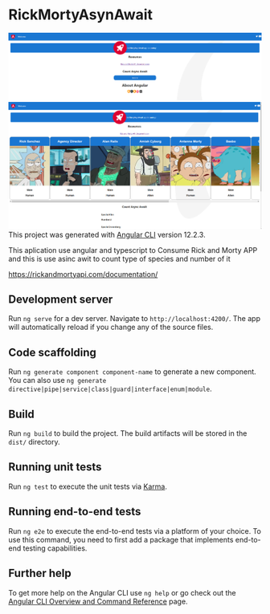 
# RickMortyAsynAwait
![image](rm1.PNG)
![image](rm2.PNG)
This project was generated with [Angular CLI](https://github.com/angular/angular-cli) version 12.2.3.

This aplication use angular and typescript to Consume Rick and Morty APP and this is use asinc awit to count type of species and number of it

https://rickandmortyapi.com/documentation/

## Development server

Run `ng serve` for a dev server. Navigate to `http://localhost:4200/`. The app will automatically reload if you change any of the source files.

## Code scaffolding

Run `ng generate component component-name` to generate a new component. You can also use `ng generate directive|pipe|service|class|guard|interface|enum|module`.

## Build

Run `ng build` to build the project. The build artifacts will be stored in the `dist/` directory.

## Running unit tests

Run `ng test` to execute the unit tests via [Karma](https://karma-runner.github.io).

## Running end-to-end tests

Run `ng e2e` to execute the end-to-end tests via a platform of your choice. To use this command, you need to first add a package that implements end-to-end testing capabilities.

## Further help

To get more help on the Angular CLI use `ng help` or go check out the [Angular CLI Overview and Command Reference](https://angular.io/cli) page.
